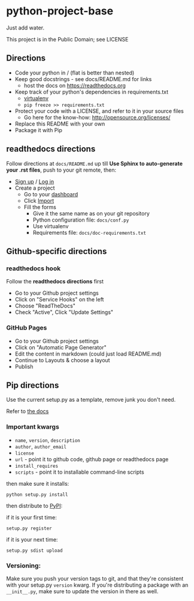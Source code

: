 python-project-base
===================

Just add water.

This project is in the Public Domain; see LICENSE

## Directions

  * Code your python in / (flat is better than nested)
  * Keep good docstrings - see docs/README.md for links
    * host the docs on https://readthedocs.org
  * Keep track of your python's dependencies in requirements.txt
    * [virtualenv](https://github.com/pypa/virtualenv)
    * `pip freeze >> requirements.txt`
  * Protect your code with a LICENSE, and refer to it in your source files
    * Go here for the know-how: http://opensource.org/licenses/
  * Replace this README with your own
  * Package it with Pip

## readthedocs directions

Follow directions at `docs/README.md` up till **Use Sphinx to auto-generate your .rst files**, push to your git remote, then:

  * [Sign up](https://readthedocs.org/accounts/register/) / [Log in](https://readthedocs.org/accounts/login/)
  * Create a project
    * Go to your [dashboard](https://readthedocs.org/dashboard/)
    * Click [Import](https://readthedocs.org/dashboard/import/)
    * Fill the forms
      * Give it the same name as on your git repository
      * Python configuration file: `docs/conf.py`
      * Use virtualenv
      * Requirements file: `docs/doc-requirements.txt`

## Github-specific directions
### readthedocs hook
Follow the **readthedocs directions** first
  * Go to your Github project settings
  * Click on "Service Hooks" on the left
  * Choose "ReadTheDocs"
  * Check "Active", Click "Update Settings"

### GitHub Pages
  * Go to your Github project settings
  * Click on "Automatic Page Generator"
  * Edit the content in markdown (could just load README.md)
  * Continue to Layouts & choose a layout
  * Publish


## Pip directions
Use the current setup.py as a template, remove junk you don't need.

Refer to [the docs](http://pythonhosted.org/distribute/)

### Important kwargs
  * `name`, `version`, `description`
  * `author`, `author_email`
  * `license`
  * `url` - point it to github code, github page or readthedocs page
  * `install_requires`
  * `scripts` - point it to installable command-line scripts

then make sure it installs:
```
python setup.py install
```

then distribute to [PyPI](https://pypi.python.org/pypi):

if it is your first time:
```
setup.py register
```

if it is your next time:
```
setup.py sdist upload
```

### Versioning:
Make sure you push your version tags to git, and that they're consistent with your setup.py `version` kwarg. If you're distributing a package with an `__init__.py`, make sure to update the version in there as well.
